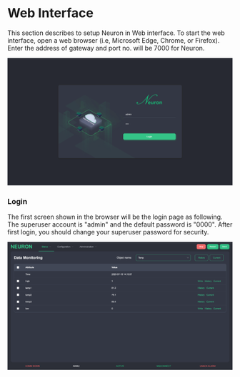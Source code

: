 # Web Interface

This section describes to setup Neuron in Web interface. To start the web interface, open a web browser (i.e, Microsoft Edge, Chrome, or Firefox). Enter the address of gateway and port no. will be 7000 for Neuron.

![](./assets/web-interface.png)

### Login

The first screen shown in the browser will be the login page as following. The superuser account is &quot;admin&quot; and the default password is &quot;0000&quot;. After first login, you should change your superuser password for security.

![](./assets/login.png)
